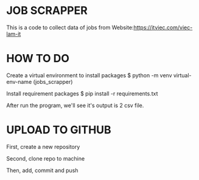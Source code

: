 # JOB SCRAPPER

This is a code to collect data of jobs from Website:https://itviec.com/viec-lam-it

# HOW TO DO

Create a virtual environment to install packages
$ python -m venv virtual-env-name (jobs_scrapper)

Install requirement packages
$ pip install -r requirements.txt

After run the program, we'll see it's output is 2 csv file.

# UPLOAD TO GITHUB

First, create a new repository

Second, clone repo to machine

Then, add, commit and push
